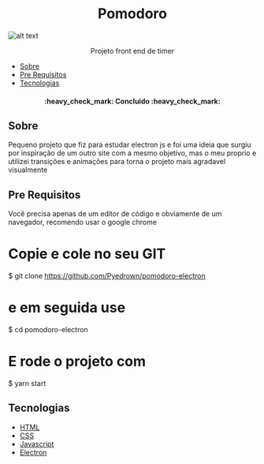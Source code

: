 <h1 align="center">Pomodoro</h1>

![alt text](https://github.com/Pyedrown/pomodoro-electron/blob/master/presentation/screenshot.PNG)

<p align="center">Projeto front end de timer</p>

* [Sobre](#Sobre)
* [Pre Requisitos](#Pre-requisitos)
* [Tecnologias](#tecnologias)

<h4 align="center">
  :heavy_check_mark: Concluido :heavy_check_mark:
</h4>

## Sobre
Pequeno projeto que fiz para estudar electron js e foi uma ideia que surgiu por inspiração de um outro site com a mesmo objetivo, mas o meu proprio e utilizei transições 
e animações para torna o projeto mais agradavel visualmente

## Pre Requisitos
Você precisa apenas de um editor de código e obviamente de um navegador, recomendo usar o google chrome

# Copie e cole no seu GIT
$ git clone https://github.com/Pyedrown/pomodoro-electron

# e em seguida use
$ cd pomodoro-electron

# E rode o projeto com
$ yarn start

## Tecnologias

- [HTML](https://developer.mozilla.org/pt-BR/docs/Web/HTML)
- [CSS](https://developer.mozilla.org/pt-BR/docs/Web/CSS)
- [Javascript](https://developer.mozilla.org/pt-BR/docs/Web/JavaScript)
- [Electron](https://www.electronjs.org/)

